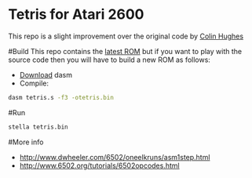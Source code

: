 Tetris for Atari 2600
=====================

This repo is a slight improvement over the original code by [Colin Hughes](./TETRIS26.TXT)

#Build
This repo contains the [latest ROM](./tetris.bin) but if you want to play with the source code
then you will have to build a new ROM as follows:

* [Download](http://sourceforge.net/projects/dasm-dillon/files/dasm-dillon/2.20.11/dasm-2.20.11.tar.gz/download) dasm
* Compile:

```sh
dasm tetris.s -f3 -otetris.bin
```
#Run

```sh
stella tetris.bin
```
#More info
* http://www.dwheeler.com/6502/oneelkruns/asm1step.html
* http://www.6502.org/tutorials/6502opcodes.html